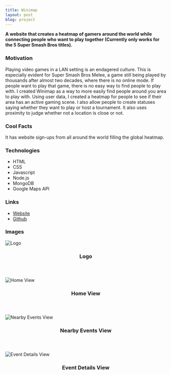 ```yaml
---
title: Winimap
layout: post
blog: project
---
```

<strong>A website that creates a heatmap of gamers around the world while connecting people who want to play together (Currently only works for the 5 Super Smash Bros titles).</strong>

<h3>Motivation</h3>
Playing video games in a LAN setting is an endagered culture. This is especially evident for Super Smash Bros Melee, a game still being played by thousands after almost two decades, where there is no online mode. If people want to play that game, there is no easy way to find people to play with. I created Winimap as a way to more easily find people around you area to play with. Using user data, I created a heatmap for people to see if their area has an active gaming scene. I also allow people to create statuses saying whether they want to play or host a tournament. It also uses proximity to judge whether not a location is close or not.

<h3>Cool Facts</h3>
It has website sign-ups from all around the world filling the global heatmap.

<h3>Technologies</h3>
<ul>
    <li>HTML</li>
    <li>CSS</li>
    <li>Javascript</li>    
    <li>Node.js</li>    
    <li>MongoDB</li>      
    <li>Google Maps API</li>   
</ul>

<h3>Links</h3>
<ul>
    <li><a href="http://winimap.herokuapp.com/" target="_blank">Website</a></li>
    <li><a href="https://github.com/rentumbokon/winimap" target="_blank">Github</a></li>
</ul>

<h3>Images</h3>
<div class="row">
    <div class="4u 12u$(mobile)">
        <div class="item image fit">
            <img src="{{ 'assets/images/blog-project/wm/wm.png' | relative_url }}" alt="Logo" />
            <header>
                <h3>Logo</h3>
            </header>
        </div>
    </div>  
    <div class="4u 12u$(mobile)">
        <div class="item image fit">
            <img src="{{ 'assets/images/blog-project/wm/1.png' | relative_url }}" alt="Home View" />
            <header>
                <h3>Home View</h3>
            </header>
        </div>
    </div>   
    <div class="4u 12u$(mobile)">
        <div class="item image fit">
            <img src="{{ 'assets/images/blog-project/wm/2.png' | relative_url }}" alt="Nearby Events View" />
            <header>
                <h3>Nearby Events View</h3>
            </header>
        </div>
    </div>
    <div class="4u 12u$(mobile)">
        <div class="item image fit">
            <img src="{{ 'assets/images/blog-project/wm/3.png' | relative_url }}" alt="Event Details View" />
            <header>
                <h3>Event Details View</h3>
            </header>
        </div>
    </div>    
</div>